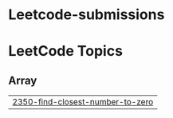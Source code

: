 # Leetcode-submissions
<!---LeetCode Topics Start-->
# LeetCode Topics
## Array
|  |
| ------- |
| [2350-find-closest-number-to-zero](https://github.com/abhinav2697/Leetcode-submissions/tree/master/2350-find-closest-number-to-zero) |
<!---LeetCode Topics End-->